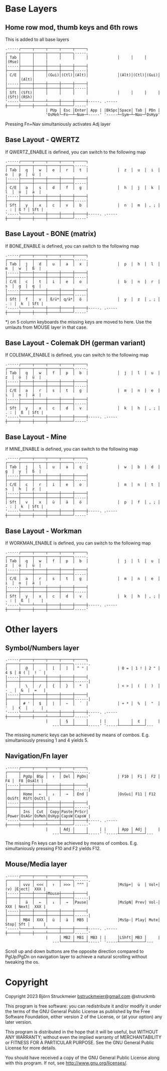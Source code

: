 
# Base Layers

## Home row mod, thumb keys and 6th rows
This is added to all base layers
```
.-----┌─────┬─────┬─────┬─────┬─────┐             ┌─────┬─────┬─────┬─────┬─────┐-----.
| Tab │     │     │     │     │     │             │     │     │     │(Mse)│     │     |
|-----├─────┼─────┼─────┼─────┼─────┤             ├─────┼─────┼─────┼─────┼─────┤-----|
| C/E │     │     │(Gui)│(Ctl)│(Alt)│             │(Alt)│(Ctl)│(Gui)│     │     │(Alt)|
|-----├─────┼─────┼─────┼─────┼─────┤             ├─────┼─────┼─────┼─────┼─────┤-----|
| Sft │(Sft)│     │     │     │     │             │     │     │     │     │(Sft)│(RSh)|
'-----└─────┴─────┴─────┼─────┼─────┼-----. .-----┼─────┼─────┼─────┴─────┴─────┘-----'
                  | PUp │ Esc │Enter│ App | |BkSpc│Space│ Tab │ PDn |
                  'OsMeh└─Fn──┴─Num─┴-----' '-----┴─Sym─┴─Nav─┘OsHyp'
```
Pressing Fn+Nav simultaniously activates Adj layer

## Base Layout - QWERTZ
If QWERTZ_ENABLE is defined, you can switch to the following map
```
.-----┌─────┬─────┬─────┬─────┬─────┐             ┌─────┬─────┬─────┬─────┬─────┐-----.
| Tab │  q  │  w  │  e  │  r  │  t  │             │  z  │  u  │  i  │  o  │  p  │  ü  |
|-----├─────┼─────┼─────┼─────┼─────┤             ├─────┼─────┼─────┼─────┼─────┤-----|
| C/E │  a  │  s  │  d  │  f  │  g  │             │  h  │  j  │  k  │  l  │  ö  │  ä  |
|-----├─────┼─────┼─────┼─────┼─────┤             ├─────┼─────┼─────┼─────┼─────┤-----|
| Sft │  y  │  x  │  c  │  v  │  b  │             │  n  │  m  │ , ; │ . : │ ß ? │ Sft |
'-----└─────┴─────┼─────┼─────┼─────┼-----. .-----┼─────┼─────┼─────┼─────┴─────┘-----'
```

## Base Layout - BONE (matrix)
If BONE_ENABLE is defined, you can switch to the following map
```
.-----┌─────┬─────┬─────┬─────┬─────┐             ┌─────┬─────┬─────┬─────┬─────┐-----.
| Tab │  j  │  d  │  u  │  a  │  x  │             │  p  │  h  │  l  │  m  │  w  │  ß  |
|-----├─────┼─────┼─────┼─────┼─────┤             ├─────┼─────┼─────┼─────┼─────┤-----|
| C/E │  c  │  t  │  i  │  e  │  o  │             │  b  │  n  │  r  │  s  │  g  │  q  |
|-----├─────┼─────┼─────┼─────┼─────┤             ├─────┼─────┼─────┼─────┼─────┤-----|
| Sft │  f  │  v  │ ß/ü*│ q/ä*│  ö  │             │  y  │  z  │ , ; │ . : │  k  │ Sft |
'-----└─────┴─────┼─────┼─────┼─────┼-----. .-----┼─────┼─────┼─────┼─────┴─────┘-----'
```
*) on 5 column keyboards the missing keys are moved to here. Use the umlauts
from MOUSE layer in that case.

## Base Layout - Colemak DH (german variant)
If COLEMAK_ENABLE is defined, you can switch to the following map
```
.-----┌─────┬─────┬─────┬─────┬─────┐             ┌─────┬─────┬─────┬─────┬─────┐-----.
| Tab │  q  │  w  │  f  │  p  │  b  │             │  j  │  l  │  u  │  z  │  ö  │  ü  |
|-----├─────┼─────┼─────┼─────┼─────┤             ├─────┼─────┼─────┼─────┼─────┤-----|
| C/E │  a  │  r  │  s  │  t  │  g  │             │  m  │  n  │  e  │  i  │  o  │  ä  |
|-----├─────┼─────┼─────┼─────┼─────┤             ├─────┼─────┼─────┼─────┼─────┤-----|
| Sft │  y  │  x  │  c  │  d  │  v  │             │  k  │  h  │ , ; │ . : │  ß  │ Sft |
'-----└─────┴─────┼─────┼─────┼─────┼-----. .-----┼─────┼─────┼─────┼─────┴─────┘-----'
```

## Base Layout - Mine
If MINE_ENABLE is defined, you can switch to the following map
```
.-----┌─────┬─────┬─────┬─────┬─────┐             ┌─────┬─────┬─────┬─────┬─────┐-----.
| Tab │  j  │  l  │  u  │  a  │  q  │             │  w  │  b  │  d  │  g  │  y  │  ß  |
|-----├─────┼─────┼─────┼─────┼─────┤             ├─────┼─────┼─────┼─────┼─────┤-----|
| C/E │  c  │  r  │  i  │  e  │  o  │             │  m  │  n  │  t  │  s  │  h  │  z  |
|-----├─────┼─────┼─────┼─────┼─────┤             ├─────┼─────┼─────┼─────┼─────┤-----|
| Sft │  v  │  x  │  ü  │  ä  │  ö  │             │  p  │  f  │ , ; │ . : │  k  │ Sft |
'-----└─────┴─────┼─────┼─────┼─────┼-----. .-----┼─────┼─────┼─────┼─────┴─────┘-----'
```

## Base Layout - Workman
If WORKMAN_ENABLE is defined, you can switch to the following map
```
.-----┌─────┬─────┬─────┬─────┬─────┐             ┌─────┬─────┬─────┬─────┬─────┐-----.
| Tab │  q  │  w  │  f  │  p  │  b  │             │  j  │  l  │  u  │  z  │  ö  │  ü  |
|-----├─────┼─────┼─────┼─────┼─────┤             ├─────┼─────┼─────┼─────┼─────┤-----|
| C/E │  a  │  r  │  s  │  t  │  g  │             │  m  │  n  │  e  │  i  │  o  │  ä  |
|-----├─────┼─────┼─────┼─────┼─────┤             ├─────┼─────┼─────┼─────┼─────┤-----|
| Sft │  y  │  x  │  c  │  d  │  v  │             │  k  │  h  │ , ; │ . : │  ß  │     |
'-----└─────┴─────┼─────┼─────┼─────┼-----. .-----┼─────┼─────┼─────┼─────┴─────┘-----'
```

# Other layers

## Symbol/Numbers layer
```
.-----┌─────┬─────┬─────┬─────┬─────┐             ┌─────┬─────┬─────┬─────┬─────┐------.
|     │  @  │  _  │  [  │  ]  │ ^ ° │             │ 0 = │ 1 ! │ 2 " │ 4 $ │ 8 ( │  !   |
|-----├─────┼─────┼─────┼─────┼─────┤             ├─────┼─────┼─────┼─────┼─────┤------|
|     │  \  │  /  │  {  │  }  │  *  │             │ < > │  (  │  )  │ - _ │  &  │  =   |
|-----├─────┼─────┼─────┼─────┼─────┤             ├─────┼─────┼─────┼─────┼─────┤------|
|     │ # ' │  $  │  |  │  ~  │  ´  │             │ + * │  %  │  "  │  '  │  €  │      |
'-----└─────┴─────┴─────┼─────┼─────┼-----. .-----┼─────┼─────┼─────┴─────┴─────┘------'
                  |     │  §  │     │     | |     │     │  ¢  │     |
                     ---└─────┴─────┴-----' '-----┴─────┴─────┘---
```
The missing numeric keys can be achieved by means of combos. E.g.
simultaniously pressing 1 and 4 yields 5.

## Navigation/Fn layer
```
.-----┌─────┬─────┬─────┬─────┬─────┐             ┌─────┬─────┬─────┬─────┬─────┐------.
|     │ PgUp│ BSp │  ↑  │ Del │ PgDn│             │ F10 │  F1 │  F2 │  F4 │  F8 │OsAlt |
|-----├─────┼─────┼─────┼─────┼─────┤             ├─────┼─────┼─────┼─────┼─────┤------|
|     │ Home│  ←  │  ↓  │  →  │ End │             │OsGui│ F11 │ F12 │OsSft│ RSft│OsCtl |
|-----├─────┼─────┼─────┼─────┼─────┤             ├─────┼─────┼─────┼─────┼─────┤------|
|     │ Ins │ Cut │ Copy│Paste│PrScr│             │Power│OsAGr│OsMeh│OsHyp│CapsW│CapsW |
'-----└─────┴─────┴─────┼─────┼─────┼-----. .-----┼─────┼─────┼─────┴─────┴─────┘------'
                  |     │ Adj │     │     | |     │ App │ Adj │     |
                     ---└─────┴─────┴-----' '-----┴─────┴─────┘---
```
The missing Fn keys can be achieved by means of combos. E.g. simultaniously
pressing F10 and F2 yields F12.

## Mouse/Media layer
```
.-----┌─────┬─────┬─────┬─────┬─────┐             ┌─────┬─────┬─────┬─────┬─────┐------.
|     │ vvv │ <<< │  ↑  │ >>> │ ^^^ │             │MsSp+│  ü  │ Vol+│ (v) │Eject│  XXX |
|-----├─────┼─────┼Mouse┼─────┼─────┤             ├─────┼─────┼─────┼─────┼─────┤------|
|     │  ä  │  ←  │  ↓  │  →  │Pause│             │MsSpN│ Prev│ Vol-│ XXX │ Next│  XXX |
|-----├─────┼─────┼─────┼─────┼─────┤             ├─────┼─────┼─────┼─────┼─────┤------|
|     │ MB4 │ XXX │  ü  │  ä  │ MB5 │             │MsSp-│ Play│ Mute│ Stop│ Sft │      |
'-----└─────┴─────┴─────┼─────┼─────┼-----. .-----┼─────┼─────┼─────┴─────┴─────┘------'
                  |     │ MB2 │ MB1 │ MB3 | |     │LShft│ MB3 │     |
                     ---└─────┴─────┴-----' '-----┴─────┴─────┘---
```
Scroll up and down buttons are the opposite direction compared to PgUp/PgDn on
navigation layer to achieve a natural scrolling without tweaking the os.

# Copyright
Copyright 2023 Björn Struckmeier bstruckmeier@gmail.com @struckmb

This program is free software: you can redistribute it and/or modify
it under the terms of the GNU General Public License as published by
the Free Software Foundation, either version 2 of the License, or
(at your option) any later version.

This program is distributed in the hope that it will be useful,
but WITHOUT ANY WARRANTY; without even the implied warranty of
MERCHANTABILITY or FITNESS FOR A PARTICULAR PURPOSE.  See the
GNU General Public License for more details.

You should have received a copy of the GNU General Public License
along with this program.  If not, see <http://www.gnu.org/licenses/>.


